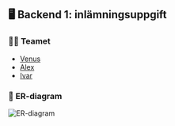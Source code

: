 ## 🖥️ Backend 1: inlämningsuppgift

### 👩‍🎓 Teamet

- [Venus](https://github.com/VenusauRRR)
- [Alex](https://github.com/alebar89)
- [Ivar](https://github.com/ivarwennerholm)

### 🔶 ER-diagram

![ER-diagram](https://i.imgur.com/lUcI664.png)
